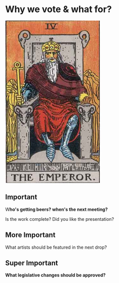 # Why we vote & what for?

![Why we vote &amp; what for?](../.gitbook/assets/rws_tarot_04_emperor.jpg)

## Important

W**ho's getting beers? when's the next meeting?**

Is the work complete? Did you like the presentation?

## More Important

What artists should be featured in the next drop?

## Super Important

**What legislative changes should be approved?**

